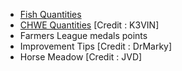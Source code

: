 - [Fish Quantities](https://github.com/golmal1965/bigfarm/blob/master/FHWE_Quantities.md)
- [CHWE Quantities](https://github.com/golmal1965/bigfarm/blob/master/CHWE_Quantities.md) [Credit : K3VIN]
- Farmers League medals points
- Improvement Tips [Credit : DrMarky]
- Horse Meadow [Credit : JVD]


